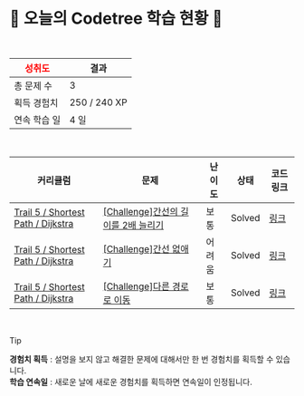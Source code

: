 # 🌲 오늘의 Codetree 학습 현황 🌲

<br />

| <span style="color:red;display:block;text-align:center;"> **성취도**</span> | 결과 |
|---|---|
| 총 문제 수 | 3 |
| 획득 경험치 | 250 / 240 XP |
| 연속 학습 일 | 4 일 |

<br />

|커리큘럼|문제|난이도|상태|코드 링크|
|---|---|---|---|---|
|[Trail 5 / Shortest Path / Dijkstra](https://www.codetree.ai/trail-info/intermediate-mid/)|[[Challenge]간선의 길이를 2배 늘리기](https://www.codetree.ai/trails/complete/curated-cards/challenge-double-the-length-of-the-edge/)|보통|Solved|[링크](https://github.com/qmean/Algorithm_study/blob/main/250911/%EA%B0%84%EC%84%A0%EC%9D%98%20%EA%B8%B8%EC%9D%B4%EB%A5%BC%202%EB%B0%B0%20%EB%8A%98%EB%A6%AC%EA%B8%B0/double-the-length-of-the-edge.java)|
|[Trail 5 / Shortest Path / Dijkstra](https://www.codetree.ai/trail-info/intermediate-mid/)|[[Challenge]간선 없애기](https://www.codetree.ai/trails/complete/curated-cards/challenge-eliminate-edges/)|어려움|Solved|[링크](https://github.com/qmean/Algorithm_study/blob/main/250911/%EA%B0%84%EC%84%A0%20%EC%97%86%EC%95%A0%EA%B8%B0/eliminate-edges.java)|
|[Trail 5 / Shortest Path / Dijkstra](https://www.codetree.ai/trail-info/intermediate-mid/)|[[Challenge]다른 경로로 이동](https://www.codetree.ai/trails/complete/curated-cards/challenge-move-with-different-path/)|보통|Solved|[링크](https://github.com/qmean/Algorithm_study/blob/main/250911/%EB%8B%A4%EB%A5%B8%20%EA%B2%BD%EB%A1%9C%EB%A1%9C%20%EC%9D%B4%EB%8F%99/move-with-different-path.java)|


<br />

> [!TIP]
> **경험치 획득** : 설명을 보지 않고 해결한 문제에 대해서만 한 번 경험치를 획득할 수 있습니다.  
> **학습 연속일** : 새로운 날에 새로운 경험치를 획득하면 연속일이 인정됩니다.

